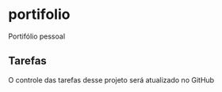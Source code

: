 # portifolio
Portifólio pessoal
## Tarefas
O controle das tarefas desse projeto será atualizado no GitHub
